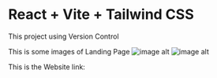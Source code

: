 # React + Vite + Tailwind CSS

This project using Version Control

This is some images of Landing Page
![image alt]()
![image alt]()

This is the Website link: 
